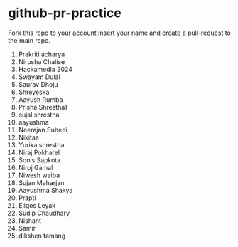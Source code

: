 # github-pr-practice

Fork this repo to your account
Insert your name and create a pull-request to the main repo.

1. Prakriti acharya
2. Nirusha Chalise
3. Hackamedia 2024
4. Swayam Dulal
5. Saurav Dhoju
6. Shreyeska
7. Aayush Rumba
8. Prisha Shrestha1
9. sujal shrestha 
10. aayushma
11. Neerajan Subedi
12. Nikitaa
13. Yurika shrestha
14. Niraj Pokharel
15. Sonis Sapkota
16. Niroj Gamal
17. Niwesh waiba
18. Sujan Maharjan
19. Aayushma Shakya
20. Prapti
21. Eligos Leyak
22. Sudip Chaudhary
23. Nishant
24. Samir
25. dikshen tamang
